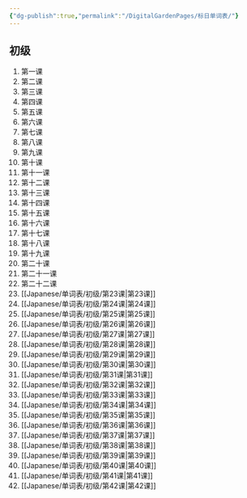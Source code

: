 ```yaml
---
{"dg-publish":true,"permalink":"/DigitalGardenPages/标日单词表/"}
---
```


## 初级
1. 第一课
2. 第二课
3. 第三课
4. 第四课
5. 第五课
6. 第六课
7. 第七课
8. 第八课
9. 第九课
10. 第十课
11. 第十一课
12. 第十二课
13. 第十三课
14. 第十四课
15. 第十五课
16. 第十六课
17. 第十七课
18. 第十八课
19. 第十九课
20. 第二十课
21. 第二十一课
22. 第二十二课
23. [[Japanese/单词表/初级/第23课\|第23课]]
24. [[Japanese/单词表/初级/第24课\|第24课]]
25. [[Japanese/单词表/初级/第25课\|第25课]]
26. [[Japanese/单词表/初级/第26课\|第26课]]
27. [[Japanese/单词表/初级/第27课\|第27课]]
28. [[Japanese/单词表/初级/第28课\|第28课]]
29. [[Japanese/单词表/初级/第29课\|第29课]]
30. [[Japanese/单词表/初级/第30课\|第30课]]
31. [[Japanese/单词表/初级/第31课\|第31课]]
32. [[Japanese/单词表/初级/第32课\|第32课]]
33. [[Japanese/单词表/初级/第33课\|第33课]]
34. [[Japanese/单词表/初级/第34课\|第34课]]
35. [[Japanese/单词表/初级/第35课\|第35课]]
36. [[Japanese/单词表/初级/第36课\|第36课]]
37. [[Japanese/单词表/初级/第37课\|第37课]]
38. [[Japanese/单词表/初级/第38课\|第38课]]
39. [[Japanese/单词表/初级/第39课\|第39课]]
40. [[Japanese/单词表/初级/第40课\|第40课]]
41. [[Japanese/单词表/初级/第41课\|第41课]]
42. [[Japanese/单词表/初级/第42课\|第42课]]